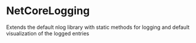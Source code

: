 # NetCoreLogging
Extends the default nlog library with static methods for logging and default visualization of the logged entries
